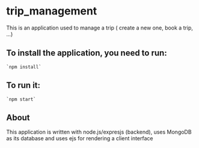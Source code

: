 # trip_management
This is an application used to manage a trip ( create a new one, book a trip, ...)
## To install the application, you need to run:
    `npm install`
## To run it:
    `npm start`

## About
  This application is written with node.js/expresjs (backend), uses MongoDB as its database and uses ejs for rendering a client interface
